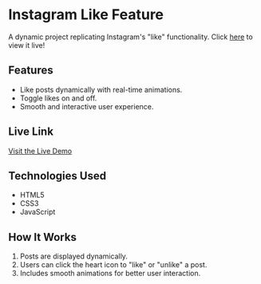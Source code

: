 # Instagram Like Feature

A dynamic project replicating Instagram's "like" functionality. Click [here](https://insta-like-feature-by-gideon.netlify.app/) to view it live!

## Features
- Like posts dynamically with real-time animations.
- Toggle likes on and off.
- Smooth and interactive user experience.

## Live Link
[Visit the Live Demo](https://insta-like-feature-by-gideon.netlify.app/)

## Technologies Used
- HTML5
- CSS3
- JavaScript

## How It Works
1. Posts are displayed dynamically.
2. Users can click the heart icon to "like" or "unlike" a post.
3. Includes smooth animations for better user interaction.

